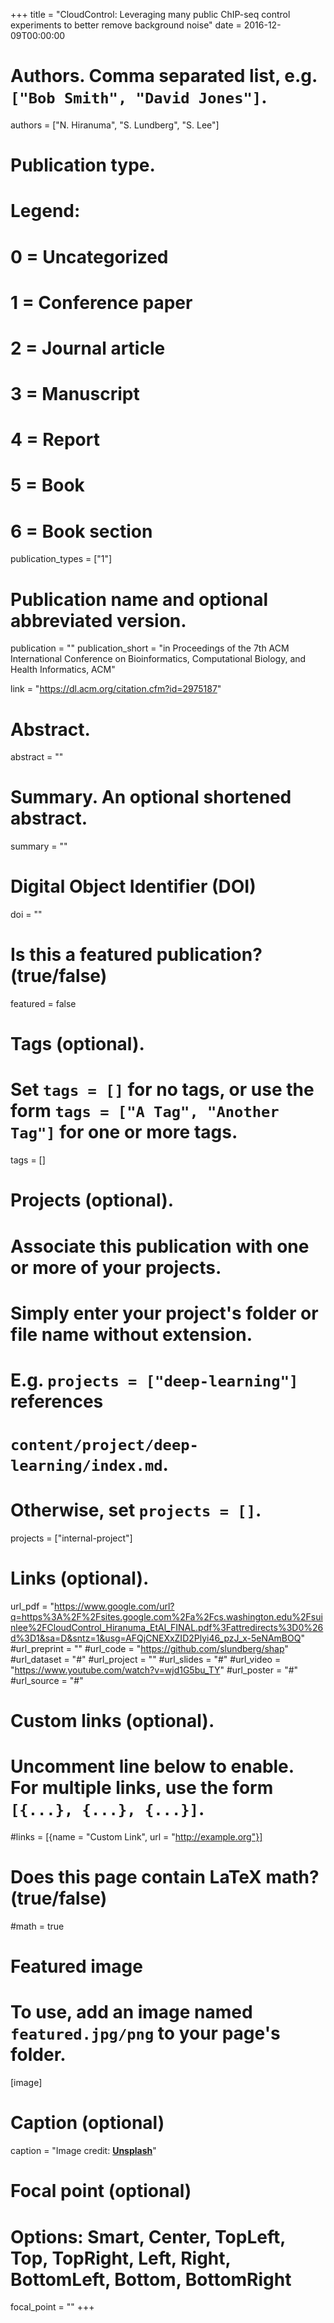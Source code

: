 +++
title = "CloudControl: Leveraging many public ChIP-seq control experiments to better remove background noise"
date = 2016-12-09T00:00:00

# Authors. Comma separated list, e.g. `["Bob Smith", "David Jones"]`.
authors = ["N. Hiranuma", "S. Lundberg", "S. Lee"]

# Publication type.
# Legend:
# 0 = Uncategorized
# 1 = Conference paper
# 2 = Journal article
# 3 = Manuscript
# 4 = Report
# 5 = Book
# 6 = Book section
publication_types = ["1"]

# Publication name and optional abbreviated version.
publication = ""
publication_short = "in Proceedings of the 7th ACM International Conference on Bioinformatics, Computational Biology, and Health Informatics, ACM"

link = "https://dl.acm.org/citation.cfm?id=2975187"

# Abstract.
abstract = ""

# Summary. An optional shortened abstract.
summary = ""

# Digital Object Identifier (DOI)
doi = ""

# Is this a featured publication? (true/false)
featured = false

# Tags (optional).
#   Set `tags = []` for no tags, or use the form `tags = ["A Tag", "Another Tag"]` for one or more tags.
tags = []

# Projects (optional).
#   Associate this publication with one or more of your projects.
#   Simply enter your project's folder or file name without extension.
#   E.g. `projects = ["deep-learning"]` references 
#   `content/project/deep-learning/index.md`.
#   Otherwise, set `projects = []`.
projects = ["internal-project"]

# Links (optional).
url_pdf = "https://www.google.com/url?q=https%3A%2F%2Fsites.google.com%2Fa%2Fcs.washington.edu%2Fsuinlee%2FCloudControl_Hiranuma_EtAl_FINAL.pdf%3Fattredirects%3D0%26d%3D1&sa=D&sntz=1&usg=AFQjCNEXxZID2Plyi46_pzJ_x-5eNAmBOQ"
#url_preprint = ""
#url_code = "https://github.com/slundberg/shap"
#url_dataset = "#"
#url_project = ""
#url_slides = "#"
#url_video = "https://www.youtube.com/watch?v=wjd1G5bu_TY"
#url_poster = "#"
#url_source = "#"

# Custom links (optional).
#   Uncomment line below to enable. For multiple links, use the form `[{...}, {...}, {...}]`.
#links = [{name = "Custom Link", url = "http://example.org"}]

# Does this page contain LaTeX math? (true/false)
#math = true

# Featured image
# To use, add an image named `featured.jpg/png` to your page's folder. 
[image]
  # Caption (optional)
  caption = "Image credit: [**Unsplash**](https://unsplash.com/photos/pLCdAaMFLTE)"

  # Focal point (optional)
  # Options: Smart, Center, TopLeft, Top, TopRight, Left, Right, BottomLeft, Bottom, BottomRight
  focal_point = ""
+++

